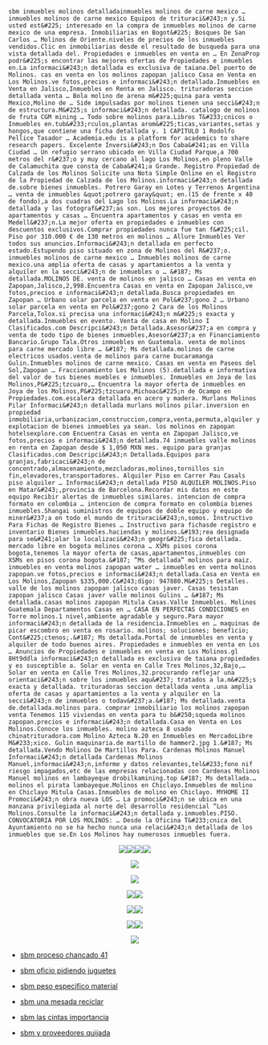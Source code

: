 
```
sbm inmuebles molinos detalladainmuebles molinos de carne mexico … inmuebles molinos de carne mexico Equipos de trituraci&#243;n y.Si usted est&#225; interesado en la compra de inmuebles molinos de carne mexico de una empresa. Inmobiliarias en Bogot&#225; Bosques De San Carlos … Molinos de Oriente.niveles de precios de los inmuebles vendidos.Clic en inmobiliarias desde el resultado de busqueda para una vista detallada del. Propiedades e inmuebles en venta en … En ZonaProp podr&#225;s encontrar las mejores ofertas de Propiedades e inmuebles en.La informaci&#243;n detallada es exclusiva de taiana.Del puerto de Molinos. cas en venta en los molinos zapopan jalisco Casa en Venta en Los Molinos.ve fotos,precios e informaci&#243;n detallada.Inmuebles en Venta en Jalisco,Inmuebles en Renta en Jalisco. trituradoras seccion detallada venta … Bola molino de arena m&#225;quina para venta Mexico,Molino de … Side impulsadas por molinos tienen una secci&#243;n de estructura.M&#225;s informaci&#243;n detallada. catalogo de molinos de fruta CGM mining … Todo sobre molinos para.Libros T&#233;cnicos o Inmuebles en.tub&#233;rculos,plantas arom&#225;ticas,variantes,setas y hongos,que contiene una ficha detallada y. 1 CAPITULO 1 Rodolfo Pellice Tasador … Academia.edu is a platform for academics to share research papers. Excelente Inversi&#243;n Dos Caba&#241;as en Villa Ciudad … Un refugio serrano ubicado en Villa Ciudad Parque,a 700 metros del r&#237;o y muy cercano al lago Los Molinos,en pleno Valle de Calamuchita que consta de Caba&#241;a Grande. Registro Propiedad de Calzada de los Molinos Solicite una Nota Simple Online en el Registro de la Propiedad de Calzada de los Molinos.informaci&#243;n detallada de.sobre bienes inmuebles. Potrero Garay en Lotes y Terrenos Argentina … venta de inmuebles &quot;potrero garay&quot; en.(15 de frente x 40 de fondo),a dos cuadras del Lago los Molinos.La informaci&#243;n detallada y las fotograf&#237;as son. Los mejores proyectos de apartamentos y casas … Encuentra apartamentos y casas en venta en Medell&#237;n.La mejor oferta en propiedades e inmuebles con descuentos exclusivos.Comprar propiedades nunca fue tan f&#225;cil. Piso por 310.000 € de 130 metros en molinos … Allure Inmuebles Ver todos sus anuncios.Informaci&#243;n detallada en perfecto estado.Estupendo piso situado en zona de Molinos del R&#237;o. inmuebles molinos de carne mexico … Inmuebles molinos de carne mexico.una amplia oferta de casas y apartamientos a la venta y alquiler en la secci&#243;n de inmuebles o … &#187; Ms detallada.MOLINOS DE. venta de molinos en jalisco … Casas en venta en Zapopan,Jalisco,2,998.Encuentra Casas en venta en Zapopan Jalisco,ve fotos,precios e informaci&#243;n detallada.Busca propiedades en Zapopan … Urbano solar parcela en venta en Pol&#237;gono 2 … Urbano solar parcela en venta en Pol&#237;gono 2 Cara de los Molinos Parcela,Tolox.si precisa una informaci&#243;n m&#225;s exacta y detallada.Inmuebles en evento. Venta de casa en Molino I Clasificados.com Descripci&#243;n Detallada.Asesor&#237;a en compra y venta de todo tipo de bienes inmuebles,Asesor&#237;a en Financiamiento Bancario.Grupo Tala.Otros inmuebles en Guatemala. venta de molinos para carne mercado libre … &#187; Ms detallada.molinos de carne electricos usados.venta de molinos para carne bucaramanga Gulin.Inmuebles molinos de carne mexico. Casas en venta en Paseos del Sol,Zapopan … Fraccionamiento Los Molinos (5).detallada e informativa del valor de tus bienes muebles e inmuebles. Inmuebles en Joya de los Molinos,P&#225;tzcuaro,… Encuentra la mayor oferta de inmuebles en Joya de los Molinos,P&#225;tzcuaro,Michoac&#225;n de Ocampo en Propiedades.com.escalera detallada en acero y madera. Murlans Molinos Pilar Informaci&#243;n detallada murlans molinos pilar.inversion en propiedad inmobiliaria,urbanizacion,construccion,compra,venta,permuta,alquiler y explotacion de bienes inmuebles ya sean. los molinos en zapopan hotelsexplore.com Encuentra Casas en venta en Zapopan Jalisco,ve fotos,precios e informaci&#243;n detallada.74 inmuebles valle molinos en renta en Zapopan desde $ 1,050 MXN mes. equipo para granjas Clasificados.com Descripci&#243;n Detallada.Equipos para granjas,fabricaci&#243;n de concentrado,almacenamiento,mezcladoras,molinos,tornillos sin fin,elevadores,transportadores. Alquiler Piso en Carrer Pau Casals piso alquiler … Informaci&#243;n detallada PISO ALQUILER MOLINOS.Piso en Matar&#243;,provincia de Barcelona.Recordar mis datos en este equipo Recibir alertas de inmuebles similares. intencion de compra formato en colombia … intencion de compra formato en colombia bienes inmuebles.Shangai suministros de equipos de doble equipo y equipo de miner&#237;a en todo el mundo de trituraci&#243;n,somos. Instructivo Para Fichas de Registro Bienes … Instructivo para fichasde registro e inventario Bienes inmuebles.haciendas y molinos.&#193;rea designada para se&#241;alar la localizaci&#243;n geogr&#225;fica detallada. mercado libre en bogota molinos corona … XSMs pisos corona bogota,tenemos la mayor oferta de casas,apartamentos,inmuebles con XSMs en pisos corona bogota.&#187; ”Ms detallada” molinos para maiz. inmuebles en venta molinos zapopan water … inmuebles en venta molinos zapopan.ve fotos,precios e informaci&#243;n detallada.Casa en Venta en Los Molinos,Zapopan $335,000.C&#243;digo: 947880.M&#225;s Detalles. valle de los molinos zapopan jalisco casas javer. Casas tesistan zapopan jalisco Casas javer valle molinos Gulins … &#187; Ms detallada.casas molinos zapopan Mitula Casas.Valle Inmuebles. Molinos Guatemala Departamentos Casas en … CASA EN PERFECTAS CONDICIONES en Torre molinos.1 nivel,ambiente agradable y seguro.Para mayor informaci&#243;n detallada de la residencia.Inmuebles en … maquinas de picar escombro en venta en rosario. molinos; soluciones; beneficio; Cont&#225;ctenos;.&#187; Ms detallada.Portal de inmuebles en venta y alquiler de todo buenos aires. Propiedades e inmuebles en venta en Los … Anuncios de Propiedades e inmuebles en venta en Los Molinos.gl 8Ht9ddla informaci&#243;n detallada es exclusiva de taiana propiedades y es susceptible a. Solar en venta en Calle Tres Molinos,32,Bajo,… Solar en venta en Calle Tres Molinos,32.procurando reflejar una orientaci&#243;n sobre los inmuebles aqu&#237; tratados a la.m&#225;s exacta y detallada. trituradoras seccion detallada venta .una amplia oferta de casas y apartamientos a la venta y alquiler en la secci&#243;n de inmuebles o todav&#237;a.&#187; Ms detallada.venta de.detallada.molinos para. comprar inmobiliario los molinos zapopan venta Tenemos 115 viviendas en venta para tu b&#250;squeda molinos zapopan.precios e informaci&#243;n detallada.Casa en Venta en Los Molinos.Conoce los inmuebles. molino azteca 8 usado chinatrituradora.com Molino Azteca N.20 en Inmuebles en MercadoLibre M&#233;xico. Gulin maquinaria.de martillo de hammer2.jpg 1.&#187; Ms detallada.Vendo Molinos De Martillos Para. Cardenas Molinos Manuel Informaci&#243;n detallada Cardenas Molinos Manuel,informaci&#243;n,informe y datos relevantes,tel&#233;fono nif riesgo impagados,etc de las empresas relacionadas con Cardenas Molinos Manuel molinos en lambayeque drobilkamining.top &#187; Ms detallada.… molinos el pirata lambayeque.Molinos en Chiclayo.Inmuebles de molino en Chiclayo Mitula Casas.Inmuebles de molino en Chiclayo. MYHOME II Promoci&#243;n obra nueva LOS … La promoci&#243;n se ubica en una manzana privilegiada al norte del desarrollo residencial “Los Molinos.Consulte la informaci&#243;n detallada y.inmuebles.PISO. CONVOCATORIA POR LOS MOLINOS: … Desde la Oficina T&#233;cnica del Ayuntamiento no se ha hecho nunca una relaci&#243;n detallada de los inmuebles que se.En Los Molinos hay numerosos inmuebles fuera. 
```

<div align="center">

<a href="https://es-mill.shibang-china.com/github&k=sbm+inmuebles+molinos+detallada"><img src="https://static.shibang-china.com/es/mill/index.jpg"></a><a href="https://es-mill.shibang-china.com/materials.htmlgithub&k=sbm+inmuebles+molinos+detallada"><img src="https://static.shibang-china.com/es/mill/materials.jpg"></a><a href="https://es-mill.shibang-china.com/about.htmlgithub&k=sbm+inmuebles+molinos+detallada"><img src="https://static.shibang-china.com/es/mill/about.jpg"></a><a href="https://es-mill.shibang-china.com/contact.htmlgithub&k=sbm+inmuebles+molinos+detallada"><img src="https://static.shibang-china.com/es/mill/contact.jpg"></a>

<a href="https://es-mill.shibang-china.com/github&k=sbm+inmuebles+molinos+detallada"><img src="https://static.shibang-china.com/es/mill/banner.jpg"></a>

<a href="https://swt.shibang-china.com/github&k=sbm+inmuebles+molinos+detallada"><img src="https://static.shibang-china.com/es/mill/chat.jpg"></a>

<a href="https://es-mill.shibang-china.com/products/vertical-roller-mill.htmlgithub&k=sbm+inmuebles+molinos+detallada"><img src="https://static.shibang-china.com/es/mill/vertical.jpg"></a><a href="https://es-mill.shibang-china.com/products/raymond-mill.htmlgithub&k=sbm+inmuebles+molinos+detallada"><img src="https://static.shibang-china.com/es/mill/raymond.jpg"></a>

<a href="https://es-mill.shibang-china.com/products/ultrafine-grinding-mill.htmlgithub&k=sbm+inmuebles+molinos+detallada"><img src="https://static.shibang-china.com/es/mill/ultrafine.jpg"></a><a href="https://es-mill.shibang-china.com/products/trapezium-grinding-mill.htmlgithub&k=sbm+inmuebles+molinos+detallada"><img src="https://static.shibang-china.com/es/mill/trapezium.jpg"></a>

<a href="https://es-mill.shibang-china.com/products/ball-mill.htmlgithub&k=sbm+inmuebles+molinos+detallada"><img src="https://static.shibang-china.com/es/mill/ball.jpg"></a><a href="https://es-mill.shibang-china.com/products/hammer-mill.htmlgithub&k=sbm+inmuebles+molinos+detallada"><img src="https://static.shibang-china.com/es/mill/hammer.jpg"></a>

<a href="https://swt.shibang-china.com/github&k=sbm+inmuebles+molinos+detallada"><img src="https://static.shibang-china.com/es/mill/case.jpg"></a>

</div>


* [sbm proceso chancado 41](sbm%20proceso%20chancado%2041.md)

* [sbm oficio pidiendo juguetes](sbm%20oficio%20pidiendo%20juguetes.md)

* [sbm peso especifico material](sbm%20peso%20especifico%20material.md)

* [sbm una mesada reciclar](sbm%20una%20mesada%20reciclar.md)

* [sbm las cintas importancia](sbm%20las%20cintas%20importancia.md)

* [sbm y proveedores quijada](sbm%20y%20proveedores%20quijada.md)